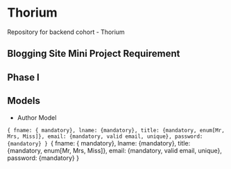 # Thorium
Repository for backend cohort - Thorium
## Blogging Site Mini Project Requirement

## Phase I

## Models
 * Author Model
 
`{ fname: { mandatory}, lname: {mandatory}, title: {mandatory, enum[Mr, Mrs, Miss]}, email: {mandatory, valid email, unique}, password: {mandatory} } `{ fname: { mandatory}, lname: {mandatory}, title: {mandatory, enum[Mr, Mrs, Miss]}, email: {mandatory, valid email, unique}, password: {mandatory} } 
